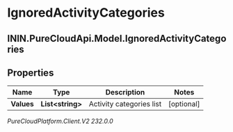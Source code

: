 # IgnoredActivityCategories

## ININ.PureCloudApi.Model.IgnoredActivityCategories

## Properties

|Name | Type | Description | Notes|
|------------ | ------------- | ------------- | -------------|
| **Values** | **List&lt;string&gt;** | Activity categories list | [optional] |



_PureCloudPlatform.Client.V2 232.0.0_
